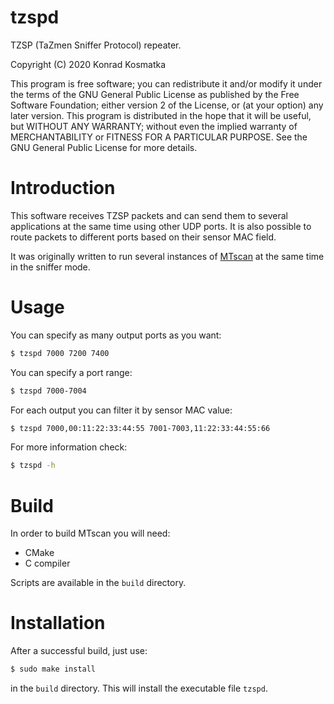 # tzspd
TZSP (TaZmen Sniffer Protocol) repeater.

Copyright (C) 2020  Konrad Kosmatka

This program is free software; you can redistribute it and/or modify it under the terms of the GNU General Public License as published by the Free Software Foundation; either version 2 of the License, or (at your option) any later version. This program is distributed in the hope that it will be useful, but WITHOUT ANY WARRANTY; without even the implied warranty of MERCHANTABILITY or FITNESS FOR A PARTICULAR PURPOSE. See the GNU General Public License for more details.

# Introduction
This software receives TZSP packets and can send them to several applications at the same time using other UDP ports. It is also possible to route packets to different ports based on their sensor MAC field.

It was originally written to run several instances of [MTscan](https://github.com/kkonradpl/mtscan/) at the same time in the sniffer mode.

# Usage
You can specify as many output ports as you want:
```sh
$ tzspd 7000 7200 7400
```

You can specify a port range:
```sh
$ tzspd 7000-7004
```

For each output you can filter it by sensor MAC value:
```sh
$ tzspd 7000,00:11:22:33:44:55 7001-7003,11:22:33:44:55:66
```

For more information check:
```sh
$ tzspd -h
```

# Build
In order to build MTscan you will need:
- CMake
- C compiler

Scripts are available in the `build` directory.

# Installation
After a successful build, just use:
```sh
$ sudo make install
```
in the `build` directory. This will install the executable file `tzspd`.
